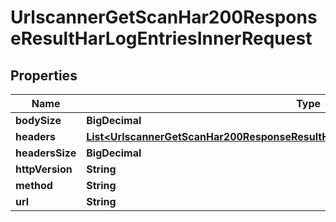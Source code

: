 

# UrlscannerGetScanHar200ResponseResultHarLogEntriesInnerRequest


## Properties

| Name | Type | Description | Notes |
|------------ | ------------- | ------------- | -------------|
|**bodySize** | **BigDecimal** |  |  |
|**headers** | [**List&lt;UrlscannerGetScanHar200ResponseResultHarLogEntriesInnerRequestHeadersInner&gt;**](UrlscannerGetScanHar200ResponseResultHarLogEntriesInnerRequestHeadersInner.md) |  |  |
|**headersSize** | **BigDecimal** |  |  |
|**httpVersion** | **String** |  |  |
|**method** | **String** |  |  |
|**url** | **String** |  |  |



